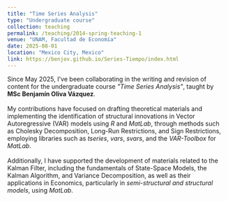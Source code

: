 ```yaml
---
title: "Time Series Analysis"
type: "Undergraduate course"
collection: teaching
permalink: /teaching/2014-spring-teaching-1
venue: "UNAM, Facultad de Economía"
date: 2025-08-01
location: "Mexico City, Mexico"
link: https://benjov.github.io/Series-Tiempo/index.html
---
```


Since May 2025, I've been collaborating in the writing and revision of content for the undergraduate course *"Time Series Analysis"*, taught by **MSc Benjamín Oliva Vázquez**. <br><br>
My contributions have focused on drafting theoretical materials and implementing the identification of structural innovations in Vector Autoregressive (VAR) models using *R* and *MatLab*, through methods such as Cholesky Decomposition, Long-Run Restrictions, and Sign Restrictions, employing libraries such as *tseries*, *vars*, *svars*, and the *VAR-Toolbox* for *MatLab*. <br><br>
Additionally, I have supported the development of materials related to the Kalman Filter, including the fundamentals of State-Space Models, the Kalman Algorithm, and Variance Decomposition, as well as their applications in Economics, particularly in *semi-structural and structural models*, using *MatLab*.
